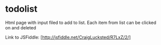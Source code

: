 todolist
========

Html page with input filed to add to list.  Each item from list can be clicked on and deleted

Link to JSFiddle: [http://jsfiddle.net/CraigLucksted/R7LxZ/2/]
